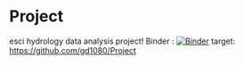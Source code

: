 # Project
esci hydrology data analysis project!
Binder : [![Binder](https://mybinder.org/badge_logo.svg)](https://mybinder.org/v2/gh/gd1080/Project/HEAD)
target: https://github.com/gd1080/Project
